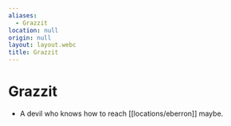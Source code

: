 ```yaml
---
aliases:
  - Grazzit
location: null
origin: null
layout: layout.webc
title: Grazzit
---
```

# Grazzit
- A devil who knows how to reach [[locations/eberron]] maybe.
